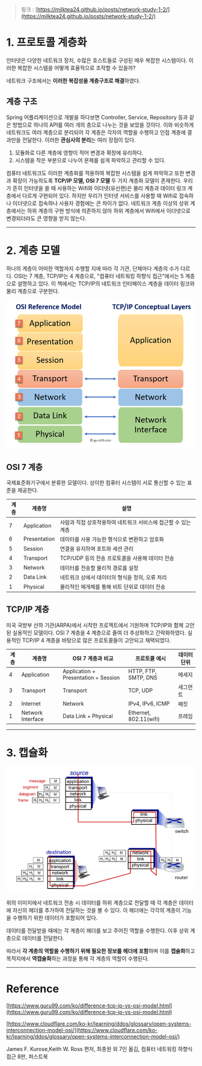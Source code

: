 > 링크 : [https://milktea24.github.io/posts/network-study-1-2/](https://milktea24.github.io/posts/network-study-1-2/)

# 1. 프로토콜 계층화

인터넷은 다양한 네트워크 장치, 수많은 호스트들로 구성된 매우 복잡한 시스템이다.
이러한 복잡한 시스템을 어떻게 효율적으로 조작할 수 있을까?

네트워크 구조에서는 **이러한 복잡성을 계층구조로 해결**하였다.

## 계층 구조

Spring 어플리케이션으로 개발을 하다보면 Controller, Service, Repository 등과 같은 방법으로 하나의 API를 여러 개의 층으로 나누는 것을 보았을 것이다.
이와 비슷하게 네트워크도 여러 계층으로 분리되어 각 계층은 각자의 역할을 수행하고 인접 계층에 결과만을 전달한다.
이러한 **관심사의 분리**는 여러 장점이 있다.

1. 모듈화로 다른 계층에 영향이 적어 변경과 확장에 유리하다.
2. 시스템을 작은 부분으로 나누어 문제를 쉽게 파악하고 관리할 수 있다.

컴퓨터 네트워크도 이러한 계층화를 적용하여 복잡한 시스템을 쉽게 파악하고 또한 변경과 확장이 가능하도록 **TCP/IP 모델, OSI 7 모델** 두 가지 계층화 모델이 존재한다.
우리가 흔히 인터넷을 쓸 때 사용하는 Wifi와 이더넷(유선랜)은 물리 계층과 데이터 링크 계층에서 다르게 구현되어 있다.
하지만 우리가 인터넷 서비스를 사용할 때 Wifi로 접속하나 이더넷으로 접속하나 사용자 경험에는 큰 차이가 없다.
네트워크 계층 이상의 상위 계층에서는 하위 계층의 구현 방식에 의존하지 않아 하위 계층에서 Wifi에서 이더넷으로 변경되더라도 큰 영향을 받지 않는다.


---

# 2. 계층 모델

하나의 계층이 어떠한 역할까지 수행할 지에 따라 각 기관, 단체마다 계층의 수가 다르다.
OSI는 7 계층, TCP/IP는 4 계층으로, "컴퓨터 네트워킹 하향식 접근"에서는 5 계층으로 설명하고 있다.
이 책에서는 TCP/IP의 네트워크 인터페이스 계층을 데이터 링크와 물리 계층으로 구분한다.

![img.png](imgs/img_3.png)

## OSI 7 계층

국제표준화기구에서 분류한 모델이다.
상이한 컴퓨터 시스템이 서로 통신할 수 있는 표준을 제공한다.

| 계층 | 계층명           | 설명                                  |
|----|---------------|-------------------------------------|
| 7  | Application   | 사람과 직접 상호작용하여 네트워크 서비스에 접근할 수 있는 계층 |
| 6  | Presentation  | 데이터를 사용 가능한 형식으로 변환하고 암호화           |
| 5  | Session       | 연결을 유지하며 포트와 세션 관리                  |
| 4  | Transport     | TCP/UDP 등의 전송 프로토콜을 사용해 데이터 전송      |
| 3  | Network       | 데이터를 전송할 물리적 경로를 설정                 |
| 2  | Data Link     | 네트워크 상에서 데이터의 형식을 정의, 오류 처리         |
| 1  | Physical      | 물리적인 매개체를 통해 비트 단위로 데이터 전송          |

## TCP/IP 계층

미국 국방부 산하 기관(ARPA)에서 시작한 프로젝트에서 기원하며 TCP/IP와 함께 고안된 실용적인 모델이다.
OSI 7 계층을 4 계층으로 줄여 더 추상화하고 간략화하였다.
실용적인 TCP/IP 4 계층을 바탕으로 많은 프로토콜들이 고안되고 채택되었다.

| 계층 | 계층명               | OSI 7 계층과 비교                         | 프로토콜 예시                | 데이터 단위 |
|----|-------------------|--------------------------------------|------------------------|--------|
| 4  | Application       | Application + Presentation + Session | HTTP, FTP, SMTP, DNS   | 메세지    |
| 3  | Transport         | Transport                            | TCP, UDP               | 세그먼트   |
| 2  | Internet          | Network                              | IPv4, IPv6, ICMP       | 패킷     |
| 1  | Network Interface | Data Link + Physical                 | Ethernet, 802.11(wifi) | 프레임    |

---

# 3. 캡슐화

![img_1.png](imgs/img_4.png)

위의 이미지에서 네트워크 전송 시 데이터를 하위 계층으로 전달할 때 각 계층은 데이터에 자신의 헤더를 추가하여 전달하는 것을 볼 수 있다.
이 헤더에는 각각의 계층이 기능을 수행하기 위한 데이터가 포함되어 있다.

데이터를 전달받을 때에는 각 계층이 헤더를 보고 주어진 역할을 수행한다.
이후 상위 계층으로 데이터를 전달한다.

따라서 **각 계층의 역할을 수행하기 위해 필요한 정보를 헤더에 포함**하며 이를 **캡슐화**하고 목적지에서 **역캡슐화**하는 과정을 통해 각 계층의 역할이 수행된다.


---
# Reference

[https://www.guru99.com/ko/difference-tcp-ip-vs-osi-model.html](https://www.guru99.com/ko/difference-tcp-ip-vs-osi-model.html)

[https://www.cloudflare.com/ko-kr/learning/ddos/glossary/open-systems-interconnection-model-osi/](https://www.cloudflare.com/ko-kr/learning/ddos/glossary/open-systems-interconnection-model-osi/)

James F. Kurose,Keith W. Ross 편저, 최종원 외 7인 옮김, 컴퓨터 네트워킹 하향식 접근 8판, 퍼스트북
